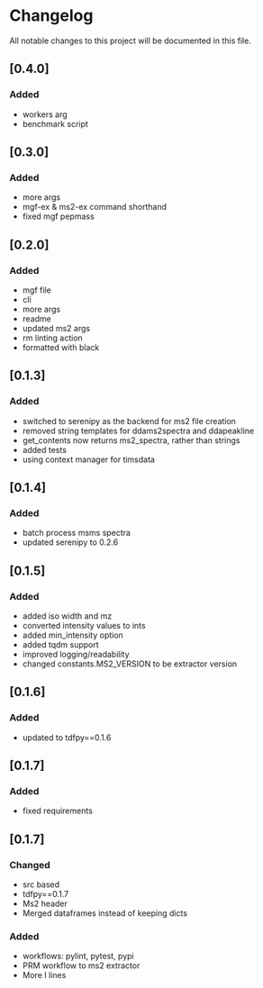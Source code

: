 # Changelog

All notable changes to this project will be documented in this file.

## [0.4.0]
### Added
- workers arg
- benchmark script

## [0.3.0]
### Added
- more args
- mgf-ex & ms2-ex command shorthand
- fixed mgf pepmass

## [0.2.0]
### Added
- mgf file
- cli
- more args
- readme
- updated ms2 args
- rm linting action
- formatted with black

## [0.1.3]
### Added
- switched to serenipy as the backend for ms2 file creation
- removed string templates for ddams2spectra and ddapeakline
- get_contents now returns ms2_spectra, rather than strings
- added tests
- using context manager for timsdata

## [0.1.4]
### Added
- batch process msms spectra
- updated serenipy to 0.2.6

## [0.1.5]
### Added
- added iso width and mz
- converted intensity values to ints
- added min_intensity option
- added tqdm support
- improved logging/readability
- changed constants.MS2_VERSION to be extractor version

## [0.1.6]
### Added
- updated to tdfpy==0.1.6 

## [0.1.7]
### Added
- fixed requirements

## [0.1.7]
### Changed
- src based
- tdfpy==0.1.7
- Ms2 header
- Merged dataframes instead of keeping dicts
### Added
- workflows: pylint, pytest, pypi
- PRM workflow to ms2 extractor
- More I lines 

